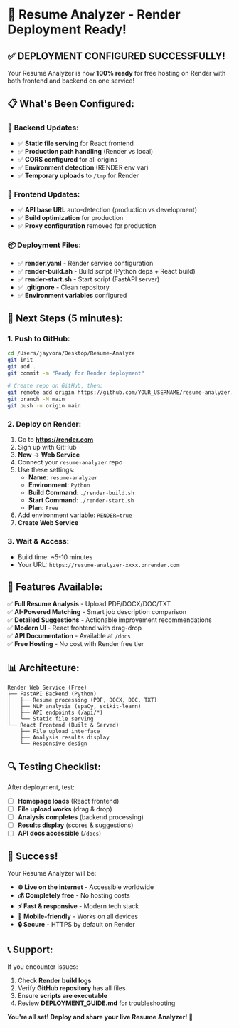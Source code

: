# 🎯 Resume Analyzer - Render Deployment Ready!

## ✅ **DEPLOYMENT CONFIGURED SUCCESSFULLY!**

Your Resume Analyzer is now **100% ready** for free hosting on Render with both frontend and backend on one service!

## 📋 **What's Been Configured:**

### 🔧 **Backend Updates:**

- ✅ **Static file serving** for React frontend
- ✅ **Production path handling** (Render vs local)
- ✅ **CORS configured** for all origins
- ✅ **Environment detection** (RENDER env var)
- ✅ **Temporary uploads** to `/tmp` for Render

### 🎨 **Frontend Updates:**

- ✅ **API base URL** auto-detection (production vs development)
- ✅ **Build optimization** for production
- ✅ **Proxy configuration** removed for production

### 📦 **Deployment Files:**

- ✅ **render.yaml** - Render service configuration
- ✅ **render-build.sh** - Build script (Python deps + React build)
- ✅ **render-start.sh** - Start script (FastAPI server)
- ✅ **.gitignore** - Clean repository
- ✅ **Environment variables** configured

## 🚀 **Next Steps (5 minutes):**

### 1. **Push to GitHub:**

```bash
cd /Users/jayvora/Desktop/Resume-Analyze
git init
git add .
git commit -m "Ready for Render deployment"

# Create repo on GitHub, then:
git remote add origin https://github.com/YOUR_USERNAME/resume-analyzer.git
git branch -M main
git push -u origin main
```

### 2. **Deploy on Render:**

1. Go to **https://render.com**
2. Sign up with GitHub
3. **New** → **Web Service**
4. Connect your `resume-analyzer` repo
5. Use these settings:
   - **Name**: `resume-analyzer`
   - **Environment**: `Python`
   - **Build Command**: `./render-build.sh`
   - **Start Command**: `./render-start.sh`
   - **Plan**: `Free`
6. Add environment variable: `RENDER=true`
7. **Create Web Service**

### 3. **Wait & Access:**

- Build time: ~5-10 minutes
- Your URL: `https://resume-analyzer-xxxx.onrender.com`

## 🎯 **Features Available:**

✅ **Full Resume Analysis** - Upload PDF/DOCX/DOC/TXT  
✅ **AI-Powered Matching** - Smart job description comparison  
✅ **Detailed Suggestions** - Actionable improvement recommendations  
✅ **Modern UI** - React frontend with drag-drop  
✅ **API Documentation** - Available at `/docs`  
✅ **Free Hosting** - No cost with Render free tier

## 📊 **Architecture:**

```
Render Web Service (Free)
├── FastAPI Backend (Python)
│   ├── Resume processing (PDF, DOCX, DOC, TXT)
│   ├── NLP analysis (spaCy, scikit-learn)
│   ├── API endpoints (/api/*)
│   └── Static file serving
└── React Frontend (Built & Served)
    ├── File upload interface
    ├── Analysis results display
    └── Responsive design
```

## 🔍 **Testing Checklist:**

After deployment, test:

- [ ] **Homepage loads** (React frontend)
- [ ] **File upload works** (drag & drop)
- [ ] **Analysis completes** (backend processing)
- [ ] **Results display** (scores & suggestions)
- [ ] **API docs accessible** (`/docs`)

## 🎉 **Success!**

Your Resume Analyzer will be:

- **🌐 Live on the internet** - Accessible worldwide
- **💰 Completely free** - No hosting costs
- **⚡ Fast & responsive** - Modern tech stack
- **📱 Mobile-friendly** - Works on all devices
- **🔒 Secure** - HTTPS by default on Render

## 📞 **Support:**

If you encounter issues:

1. Check **Render build logs**
2. Verify **GitHub repository** has all files
3. Ensure **scripts are executable**
4. Review **DEPLOYMENT_GUIDE.md** for troubleshooting

**You're all set! Deploy and share your live Resume Analyzer! 🚀**
